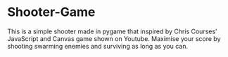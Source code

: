 # Shooter-Game
This is a simple shooter made in pygame that inspired by Chris Courses' JavaScript and Canvas game shown on Youtube. Maximise your score by shooting swarming enemies and surviving as long as you can. 
